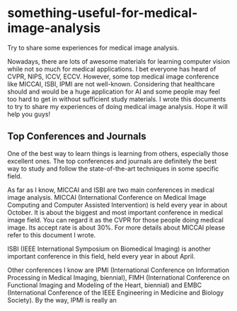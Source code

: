 # something-useful-for-medical-image-analysis
Try to share some experiences for medical image analysis.

Nowadays, there are lots of awesome materials for learning computer vision while not so much for medical applications. I bet everyone has heard of CVPR, NIPS, ICCV, ECCV. However, some top medical image conference like MICCAI, ISBI, IPMI are not well-known. Considering that healthcare should and would be a huge application for AI and some people may feel too hard to get in without sufficient study materials. I wrote this documents to try to share my experiences of doing medical image analysis. Hope it will help you guys!

## Top Conferences and Journals
One of the best way to learn things is learning from others, especially those excellent ones. The top conferences and journals are definitely the best way to study and follow the state-of-the-art techniques in some specific field.

As far as I know, MICCAI and ISBI are two main conferences in medical image analysis. MICCAI (International Conference on Medical Image Computing and Computer Assisted Intervention) is held every year in about October. It is about the biggest and most important conference in medical image field. You can regard it as the CVPR for those people doing medical image. Its accept rate is about 30%. For more details about MICCAI please refer to this document I wrote.

ISBI (IEEE International Symposium on Biomedical Imaging) is another important conference in this field, held every year in about April.

Other conferences I know are IPMI (International Conference on Information Processing in Medical Imaging, biennial), FIMH (International Conference on Functional Imaging and Modeling of the Heart, biennial) and EMBC (International Conference of the IEEE Engineering in Medicine and Biology Society). By the way, IPMI is really an
